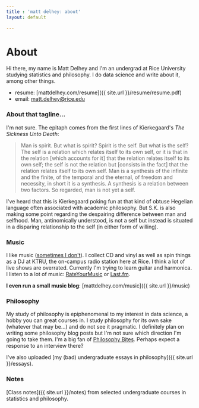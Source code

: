 ```yaml
---
title : 'matt delhey: about'
layout: default

---
```

# About

<!-- <img src="{{ site.url }}/images/slim.png" class="profile" /> -->


Hi there, my name is Matt Delhey and I'm an undergrad at Rice University studying statistics and philosophy. I do data science and write about it, among other things. 

* resume: [mattdelhey.com/resume]({{ site.url }}/resume/resume.pdf)
* email: [matt.delhey@rice.edu](mailto:matt.delhey@rice.edu)

### About that tagline... ###
I'm not sure. The epitaph comes from the first lines of Kierkegaard's _The Sickness Unto Death_:

> Man is spirit. But what is spirit? Spirit is the self. But what is the self? 
> The self is a relation which relates itself to its own self, or it is that in the relation 
> [which accounts for it] that the relation relates itself to its own self;
> the self is not the relation but [consists in the fact] that the relation relates itself to
> its own self. Man is a synthesis of the infinite and the finite, of the temporal and the
> eternal, of freedom and necessity, in short it is a synthesis. A synthesis is a relation between two factors.
> So regarded, man is not yet a self.

I've heard that this is Kierkegaard poking fun at that kind of obtuse Hegelian language often associated with academic philosophy. But S.K. is also making some point regarding the despairing difference between man and selfhood. Man, antinomically understood, is not a self but instead is situated in a disparing relationship to the self (in either form of willing). 

### Music ###
I like music ([sometimes I don't](http://www.youtube.com/watch?v=MFeS0VstOdE)). I collect CD and vinyl as well as spin things as a DJ at KTRU, the on-campus radio station here at Rice. I think a lot of live shows are overrated. Currently I'm trying to learn guitar and harmonica. I listen to a lot of music: [RateYourMusic](http://rateyourmusic.com/~apy) or [Last.fm](http://www.last.fm/user/mattdelhey).

__I even run a small music blog__: [mattdelhey.com/music]({{ site.url }}/music)


### Philosophy ###
My study of philosophy is epiphenomenal to my interest in data science, a hobby you can great courses in. I study philosophy for its own sake (whatever that may be...) and do not see it pragmatic. I definitely plan on writing some philosophy blog posts but I'm not sure which direction I'm going to take them. I'm a big fan of [Philosophy Bites](http://www.philosophybites.com/). Perhaps expect a response to an interview there?

I've also uploaded [my (bad) undergraduate essays in philosophy]({{ site.url }}/essays).

### Notes ###
[Class notes]({{ site.url }}/notes) from selected undergraduate courses in statistics and philosophy.
